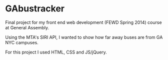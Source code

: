 # GAbustracker
Final project for my front end web development (FEWD Spring 2014) course at General Assembly.

Using the MTA's SIRI API, I wanted to show how far away buses are from GA NYC campuses. 

For this project I used HTML, CSS and JS/jQuery.



